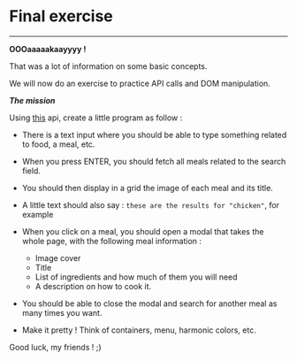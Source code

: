 # Final exercise

---

**OOOaaaaakaayyyy !**

That was a lot of information on some basic concepts.

We will now do an exercise to practice API calls and DOM manipulation.

**_The mission_**

Using [this](https://www.themealdb.com/api.php) api, create a little program as follow :

- There is a text input where you should be able to type something related to food, a meal, etc.

- When you press ENTER, you should fetch all meals related to the search field.

- You should then display in a grid the image of each meal and its title.

- A little text should also say : `these are the results for "chicken"`, for example

- When you click on a meal, you should open a modal that takes the whole page, with the following meal information :

  - Image cover
  - Title
  - List of ingredients and how much of them you will need
  - A description on how to cook it.

- You should be able to close the modal and search for another meal as many times you want.

- Make it pretty ! Think of containers, menu, harmonic colors, etc.

Good luck, my friends ! ;)
